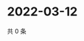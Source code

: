 # 2022-03-12

共 0 条

<!-- BEGIN WEIBO -->
<!-- 最后更新时间 Sat Mar 12 2022 06:12:40 GMT+0800 (China Standard Time) -->

<!-- END WEIBO -->
